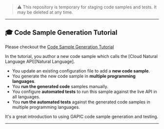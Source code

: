 > ⚠️ This repository is temporary for staging code samples and tests. It may be deleted at any time.

----

## 🎓 Code Sample Generation Tutorial

Please checkout the [Code Sample Generation Tutorial](TUTORIAL.md)

In the tutorial, you  author a new code sample which calls the [Cloud Natural Language API][Natural Language].

 - You update an existing configuration file to add a **new code sample**.
 - You generate the new code sample in **multiple programming languages**.
 - You **run the generated code** samples manually.
 - You configure **automated tests** to run this sample against the live API in all languages.
 - You **run the automated tests** against the generated code samples in multiple programming languages.

It's a great introduction to using GAPIC code sample generation and testing.

----
